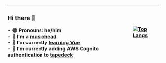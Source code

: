 | <h3>Hi there 👋</h3> - 😄 Pronouns: he/him<br> - :musical_note: I'm a [music](https://open.spotify.com/playlist/37i9dQZF1EM6w3ItCcpuAN)[head](https://open.spotify.com/user/newtnik/recently-played-artists)<br> - 🌱 I’m currently [learning Vue](https://github.com/jrnewton/udemy-vue-complete-guide)<br> - 🔭 I’m currently adding AWS Cognito authentication to [tapedeck](https://github.com/jrnewton/tapedeck)   | [![Top Langs](https://github-readme-stats.vercel.app/api/top-langs/?username=jrnewton&layout=compact&hide=vim-script&exclude_repo=cy_client,vimfiles,dotfiles,opt)](https://github.com/anuraghazra/github-readme-stats)   |
| :------------- | :------------- |
